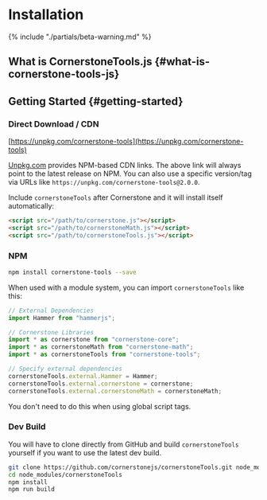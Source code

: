 # Installation

{% include "./partials/beta-warning.md" %}

## What is CornerstoneTools.js {#what-is-cornerstone-tools-js}

## Getting Started {#getting-started}

### Direct Download / CDN

[https://unpkg.com/cornerstone-tools](https://unpkg.com/cornerstone-tools)

<!--email_off-->

[Unpkg.com](https://unpkg.com) provides NPM-based CDN links. The above link will always point to the latest release on NPM. You can also use a specific version/tag via URLs like `https://unpkg.com/cornerstone-tools@2.0.0`.

<!--/email_off-->

Include `cornerstoneTools` after Cornerstone and it will install itself automatically:

```html
<script src="/path/to/cornerstone.js"></script>
<script src="/path/to/cornerstoneMath.js"></script>
<script src="/path/to/cornerstoneTools.js"></script>
```

### NPM

```bash
npm install cornerstone-tools --save
```

When used with a module system, you can import `cornerstoneTools` like this:

```js
// External Dependencies
import Hammer from "hammerjs";

// Cornerstone Libraries
import * as cornerstone from "cornerstone-core";
import * as cornerstoneMath from "cornerstone-math";
import * as cornerstoneTools from "cornerstone-tools";

// Specify external dependencies
cornerstoneTools.external.Hammer = Hammer;
cornerstoneTools.external.cornerstone = cornerstone;
cornerstoneTools.external.cornerstoneMath = cornerstoneMath;
```

You don't need to do this when using global script tags.

### Dev Build

You will have to clone directly from GitHub and build `cornerstoneTools` yourself if you want to use the latest dev build.

```bash
git clone https://github.com/cornerstonejs/cornerstoneTools.git node_modules/cornerstoneTools
cd node_modules/cornerstoneTools
npm install
npm run build
```
